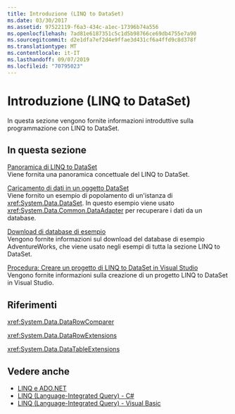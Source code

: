 ```yaml
---
title: Introduzione (LINQ to DataSet)
ms.date: 03/30/2017
ms.assetid: 97522119-f6a3-434c-a1ec-17396b74a556
ms.openlocfilehash: 7ad81e6187351c5c1d5b98766ce69db4755e7a90
ms.sourcegitcommit: d2e1dfa7ef2d4e9ffae3d431cf6a4ffd9c8d378f
ms.translationtype: MT
ms.contentlocale: it-IT
ms.lasthandoff: 09/07/2019
ms.locfileid: "70795023"
---
```

# <a name="getting-started-linq-to-dataset"></a>Introduzione (LINQ to DataSet)
In questa sezione vengono fornite informazioni introduttive sulla programmazione con LINQ to DataSet.  
  
## <a name="in-this-section"></a>In questa sezione  
 [Panoramica di LINQ to DataSet](linq-to-dataset-overview.md)  
 Viene fornita una panoramica concettuale del LINQ to DataSet.  
  
 [Caricamento di dati in un oggetto DataSet](loading-data-into-a-dataset.md)  
 Viene fornito un esempio di popolamento di un'istanza di <xref:System.Data.DataSet>. In questo esempio viene usato <xref:System.Data.Common.DataAdapter> per recuperare i dati da un database.  
  
 [Download di database di esempio](downloading-sample-databases-linq-to-dataset.md)  
 Vengono fornite informazioni sul download del database di esempio AdventureWorks, che viene usato negli esempi di tutta la sezione LINQ to DataSet.  
  
 [Procedura: Creare un progetto di LINQ to DataSet in Visual Studio](how-to-create-a-linq-to-dataset-project-in-vs.md)  
 Vengono fornite informazioni sulla creazione di un progetto LINQ to DataSet in Visual Studio.  
  
## <a name="reference"></a>Riferimenti  
 <xref:System.Data.DataRowComparer>  
  
 <xref:System.Data.DataRowExtensions>  
  
 <xref:System.Data.DataTableExtensions>  
  
## <a name="see-also"></a>Vedere anche

- [LINQ e ADO.NET](linq-and-ado-net.md)
- [LINQ (Language-Integrated Query) - C#](../../../csharp/programming-guide/concepts/linq/index.md)  
- [LINQ (Language-Integrated Query) - Visual Basic](../../../visual-basic/programming-guide/concepts/linq/index.md)  

